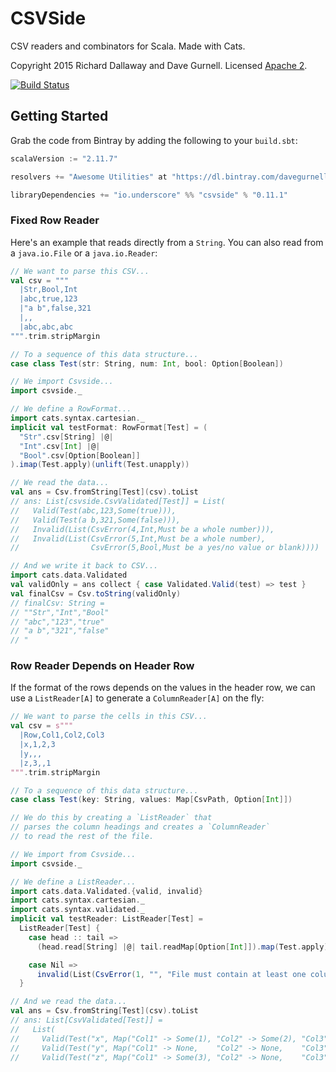 # CSVSide

CSV readers and combinators for Scala. Made with Cats.

Copyright 2015 Richard Dallaway and Dave Gurnell. Licensed [Apache 2][license].

[![Build Status](https://travis-ci.org/underscoreio/csvside.svg?branch=develop)](https://travis-ci.org/davegurnell/csvside)

## Getting Started

Grab the code from Bintray by adding the following to your `build.sbt`:

~~~ scala
scalaVersion := "2.11.7"

resolvers += "Awesome Utilities" at "https://dl.bintray.com/davegurnell/maven"

libraryDependencies += "io.underscore" %% "csvside" % "0.11.1"
~~~

### Fixed Row Reader

Here's an example that reads directly from a `String`.
You can also read from a `java.io.File` or a `java.io.Reader`:

~~~ scala
// We want to parse this CSV...
val csv = """
  |Str,Bool,Int
  |abc,true,123
  |"a b",false,321
  |,,
  |abc,abc,abc
""".trim.stripMargin

// To a sequence of this data structure...
case class Test(str: String, num: Int, bool: Option[Boolean])

// We import Csvside...
import csvside._

// We define a RowFormat...
import cats.syntax.cartesian._
implicit val testFormat: RowFormat[Test] = (
  "Str".csv[String] |@|
  "Int".csv[Int] |@|
  "Bool".csv[Option[Boolean]]
).imap(Test.apply)(unlift(Test.unapply))

// We read the data...
val ans = Csv.fromString[Test](csv).toList
// ans: List[csvside.CsvValidated[Test]] = List(
//   Valid(Test(abc,123,Some(true))),
//   Valid(Test(a b,321,Some(false))),
//   Invalid(List(CsvError(4,Int,Must be a whole number))),
//   Invalid(List(CsvError(5,Int,Must be a whole number),
//                CsvError(5,Bool,Must be a yes/no value or blank))))

// And we write it back to CSV...
import cats.data.Validated
val validOnly = ans collect { case Validated.Valid(test) => test }
val finalCsv = Csv.toString(validOnly)
// finalCsv: String =
// ""Str","Int","Bool"
// "abc","123","true"
// "a b","321","false"
// "
~~~

### Row Reader Depends on Header Row

If the format of the rows depends on the values in the header row,
we can use a `ListReader[A]` to generate a `ColumnReader[A]` on the fly:

~~~ scala
// We want to parse the cells in this CSV...
val csv = s"""
  |Row,Col1,Col2,Col3
  |x,1,2,3
  |y,,,
  |z,3,,1
""".trim.stripMargin

// To a sequence of this data structure...
case class Test(key: String, values: Map[CsvPath, Option[Int]])

// We do this by creating a `ListReader` that
// parses the column headings and creates a `ColumnReader`
// to read the rest of the file.

// We import from Csvside...
import csvside._

// We define a ListReader...
import cats.data.Validated.{valid, invalid}
import cats.syntax.cartesian._
import cats.syntax.validated._
implicit val testReader: ListReader[Test] =
  ListReader[Test] {
    case head :: tail =>
      (head.read[String] |@| tail.readMap[Option[Int]]).map(Test.apply).valid

    case Nil =>
      invalid(List(CsvError(1, "", "File must contain at least one column")))
  }

// And we read the data...
val ans = Csv.fromString[Test](csv).toList
// ans: List[CsvValidated[Test]] =
//   List(
//     Valid(Test("x", Map("Col1" -> Some(1), "Col2" -> Some(2), "Col3" -> Some(3)))),
//     Valid(Test("y", Map("Col1" -> None,    "Col2" -> None,    "Col3" -> None))),
//     Valid(Test("z", Map("Col1" -> Some(3), "Col2" -> None,    "Col3" -> Some(1)))))
~~~

[license]: http://www.apache.org/licenses/LICENSE-2.0
